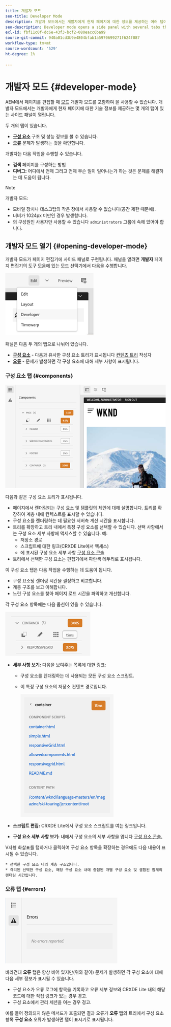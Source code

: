 ```yaml
---
title: 개발자 모드
seo-title: Developer Mode
description: 개발자 모드에서는 개발자에게 현재 페이지에 대한 정보를 제공하는 여러 탭이 있는 사이드 패널을 엽니다
seo-description: Developer mode opens a side panel with several tabs that provide a developer with information about the current page
exl-id: fbf11c0f-dc6e-43f3-bcf2-080eacc6ba99
source-git-commit: 940a01cd3b9e4804bfab1a5970699271f624f087
workflow-type: tm+mt
source-wordcount: '529'
ht-degree: 1%

---
```


# 개발자 모드 {#developer-mode}

AEM에서 페이지를 편집할 때 [모드](/help/sites-cloud/authoring/fundamentals/environment-tools.md#page-modes) 개발자 모드를 포함하여 을 사용할 수 있습니다. 개발자 모드에서는 개발자에게 현재 페이지에 대한 기술 정보를 제공하는 몇 개의 탭이 있는 사이드 패널이 열립니다.

두 개의 탭이 있습니다.

* **[구성 요소](#components)** 구조 및 성능 정보를 볼 수 있습니다.
* **[오류](#errors)** 문제가 발생하는 것을 확인합니다.

개발자는 다음 작업을 수행할 수 있습니다.

* **검색** 페이지를 구성하는 방법
* **디버그:** 어디에서 언제 그리고 언제 무슨 일이 일어나는가 하는 것은 문제를 해결하는 데 도움이 됩니다.

>[!NOTE]
>
>개발자 모드:
>
>* 모바일 장치나 데스크탑의 작은 창에서 사용할 수 없습니다(공간 제한 때문에).
>  * 너비가 1024px 미만인 경우 발생합니다.
>* 의 구성원인 사용자만 사용할 수 있습니다 `administrators` 그룹에 속해 있어야 합니다.


## 개발자 모드 열기 {#opening-developer-mode}

개발자 모드가 페이지 편집기에 사이드 패널로 구현됩니다. 패널을 열려면 **개발자** 페이지 편집기의 도구 모음에 있는 모드 선택기에서 다음을 수행합니다.

![개발자 모드 열기](assets/developer-mode.png)

패널은 다음 두 개의 탭으로 나뉘어 있습니다.

* **[구성 요소](#components)** - 다음과 유사한 구성 요소 트리가 표시됩니다 [컨텐츠 트리](/help/sites-cloud/authoring/fundamentals/environment-tools.md#content-tree) 작성자
* **[오류](#errors)** - 문제가 발생하면 각 구성 요소에 대해 세부 사항이 표시됩니다.

### 구성 요소 탭 {#components}

![구성 요소 탭](assets/developer-mode-components-tab.png)

다음과 같은 구성 요소 트리가 표시됩니다.

* 페이지에서 렌더링되는 구성 요소 및 템플릿의 체인에 대해 설명합니다. 트리를 확장하여 계층 내에 컨텍스트를 표시할 수 있습니다.
* 구성 요소를 렌더링하는 데 필요한 서버측 계산 시간을 표시합니다.
* 트리를 확장하고 트리 내에서 특정 구성 요소를 선택할 수 있습니다. 선택 사항에서는 구성 요소 세부 사항에 액세스할 수 있습니다. 예:
   * 저장소 경로
   * 스크립트에 대한 링크(CRXDE Lite에서 액세스)
   * 에 표시된 구성 요소 세부 사항 [구성 요소 콘솔](/help/sites-cloud/authoring/features/components-console.md)
* 트리에서 선택한 구성 요소는 편집기에서 파란색 테두리로 표시됩니다.

이 구성 요소 탭은 다음 작업을 수행하는 데 도움이 됩니다.

* 구성 요소당 렌더링 시간을 결정하고 비교합니다.
* 계층 구조를 보고 이해합니다.
* 느린 구성 요소를 찾아 페이지 로드 시간을 파악하고 개선합니다.

각 구성 요소 항목에는 다음 옵션이 있을 수 있습니다.

![개발자 모드 구성 요소 예](assets/developer-mode-component-example.png)

* **세부 사항 보기:** 다음을 보여주는 목록에 대한 링크:
   * 구성 요소를 렌더링하는 데 사용되는 모든 구성 요소 스크립트.
   * 이 특정 구성 요소의 저장소 컨텐츠 경로입니다.

      ![세부 사항 보기](assets/developer-mode-view-details.png)

* **스크립트 편집:** CRXDE Lite에서 구성 요소 스크립트를 여는 링크입니다.

* **구성 요소 세부 사항 보기:** 내에서 구성 요소의 세부 사항을 엽니다 [구성 요소 콘솔.](/help/sites-cloud/authoring/features/components-console.md)

V자형 화살표를 탭하거나 클릭하여 구성 요소 항목을 확장하는 경우에도 다음 내용이 표시될 수 있습니다.

    * 선택한 구성 요소 내의 계층 구조입니다.
    * 격리된 선택한 구성 요소, 해당 구성 요소 내에 중첩된 개별 구성 요소 및 결합된 합계의 렌더링 시간입니다.

### 오류 탭 {#errors}

![오류 탭](assets/developer-mode-errors-tab.png)

바라건대 **오류** 탭은 항상 비어 있지만(위와 같이) 문제가 발생하면 각 구성 요소에 대해 다음 세부 정보가 표시될 수 있습니다.

* 구성 요소가 오류 로그에 항목을 기록하고 오류 세부 정보와 CRXDE Lite 내의 해당 코드에 대한 직접 링크가 있는 경우 경고.
* 구성 요소에서 관리 세션을 여는 경우 경고.

예를 들어 정의되지 않은 메서드가 호출되면 결과 오류가 **오류** 탭의 트리에서 구성 요소 항목 **구성 요소** 오류가 발생하면 탭이 표시기로 표시됩니다.
